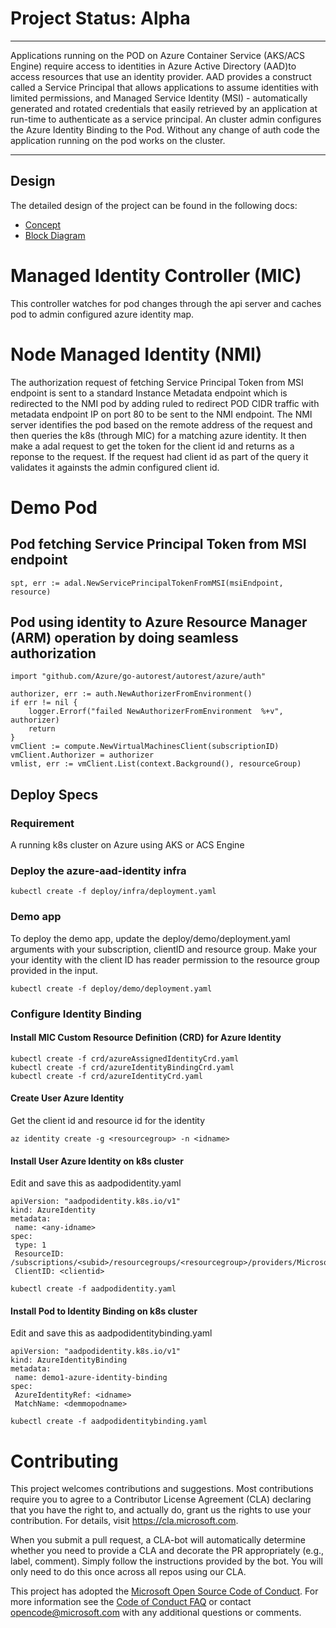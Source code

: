 # Project Status: Alpha

----

Applications running on the POD on Azure Container Service (AKS/ACS Engine) require access to identities in Azure Active Directory (AAD)to access resources that use an identity provider. AAD provides a construct called a Service Principal that allows applications to assume identities with limited permissions, and Managed Service Identity (MSI) - automatically generated and rotated credentials that easily retrieved by an application at run-time to authenticate as a service principal. 
An cluster admin configures the Azure Identity Binding to the Pod. Without any change of auth code the application running on the pod works on the cluster.

----

## Design

The detailed design of the project can be found in the following docs:

- [Concept](https://github.com/Azure/aad-pod-identity/blob/master/docs/design/concept.md)
- [Block Diagram](https://github.com/Azure/aad-pod-identity/blob/master/docs/design/concept.png)

# Managed Identity Controller (MIC)

This controller watches for pod changes through the api server and caches pod to admin configured azure identity map.

# Node Managed Identity (NMI)

The authorization request of fetching Service Principal Token from MSI endpoint is sent to a standard Instance Metadata endpoint which is redirected to the NMI pod by adding ruled to redirect POD CIDR traffic with metadata endpoint IP on port 80 to be sent to the NMI endpoint. The NMI server identifies the pod based on the remote address of the request and then queries the k8s (through MIC) for a matching azure identity. It then make a adal request to get the token for the client id and returns as a reponse to the request. If the request had client id as part of the query it validates it againsts the admin configured client id.

# Demo Pod 

## Pod fetching Service Principal Token from MSI endpoint 

```
spt, err := adal.NewServicePrincipalTokenFromMSI(msiEndpoint, resource)
```

## Pod using identity to Azure Resource Manager (ARM) operation by doing seamless authorization 

```
import "github.com/Azure/go-autorest/autorest/azure/auth"

authorizer, err := auth.NewAuthorizerFromEnvironment()
if err != nil {
	logger.Errorf("failed NewAuthorizerFromEnvironment  %+v", authorizer)
	return
}
vmClient := compute.NewVirtualMachinesClient(subscriptionID)
vmClient.Authorizer = authorizer
vmlist, err := vmClient.List(context.Background(), resourceGroup)
```

## Deploy Specs

### Requirement 

A running k8s cluster on Azure using AKS or ACS Engine 

### Deploy the azure-aad-identity infra 

```
kubectl create -f deploy/infra/deployment.yaml
```


### Demo app

To deploy the demo app, update the deploy/demo/deployment.yaml arguments with your subscription, clientID and resource group.
Make your your identity with the client ID has reader permission to the resource group provided in the input. 


```
kubectl create -f deploy/demo/deployment.yaml
```

### Configure Identity Binding 

#### Install MIC Custom Resource Definition (CRD) for Azure Identity 

```
kubectl create -f crd/azureAssignedIdentityCrd.yaml
kubectl create -f crd/azureIdentityBindingCrd.yaml
kubectl create -f crd/azureIdentityCrd.yaml
```

#### Create User Azure Identity 

Get the client id and resource id for the identity 
```
az identity create -g <resourcegroup> -n <idname>
```

#### Install User Azure Identity on k8s cluster 

Edit and save this as aadpodidentity.yaml
```
apiVersion: "aadpodidentity.k8s.io/v1"
kind: AzureIdentity
metadata:
 name: <any-idname>
spec:
 type: 1
 ResourceID: /subscriptions/<subid>/resourcegroups/<resourcegroup>/providers/Microsoft.ManagedIdentity/userAssignedIdentities/<idname>
 ClientID: <clientid>
```

```
kubectl create -f aadpodidentity.yaml
```

#### Install Pod to Identity Binding on k8s cluster

Edit and save this as aadpodidentitybinding.yaml
```
apiVersion: "aadpodidentity.k8s.io/v1"
kind: AzureIdentityBinding
metadata:
 name: demo1-azure-identity-binding
spec:
 AzureIdentityRef: <idname>
 MatchName: <demmopodname>
``` 

```
kubectl create -f aadpodidentitybinding.yaml
```

# Contributing

This project welcomes contributions and suggestions.  Most contributions require you to agree to a
Contributor License Agreement (CLA) declaring that you have the right to, and actually do, grant us
the rights to use your contribution. For details, visit https://cla.microsoft.com.

When you submit a pull request, a CLA-bot will automatically determine whether you need to provide
a CLA and decorate the PR appropriately (e.g., label, comment). Simply follow the instructions
provided by the bot. You will only need to do this once across all repos using our CLA.

This project has adopted the [Microsoft Open Source Code of Conduct](https://opensource.microsoft.com/codeofconduct/).
For more information see the [Code of Conduct FAQ](https://opensource.microsoft.com/codeofconduct/faq/) or
contact [opencode@microsoft.com](mailto:opencode@microsoft.com) with any additional questions or comments.
